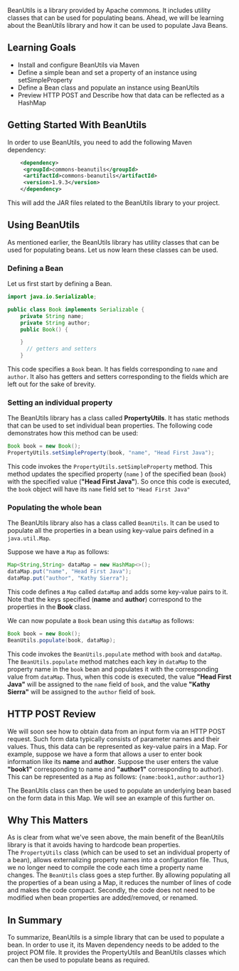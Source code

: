 BeanUtils is a library provided by Apache commons. It includes utility classes that can be used for populating beans. Ahead, we will be learning about the BeanUtils library and how it can be used to populate Java Beans.

## Learning Goals  

- Install and configure BeanUtils via Maven  
- Define a simple bean and set a property of an instance using setSimpleProperty  
- Define a Bean class and populate an instance using BeanUtils  
- Preview HTTP POST and Describe how that data can be reflected as a HashMap  

## Getting Started With BeanUtils

In order to use BeanUtils, you need to add the following Maven dependency:

```xml
    <dependency>
     <groupId>commons-beanutils</groupId>
     <artifactId>commons-beanutils</artifactId>
     <version>1.9.3</version>
    </dependency>
```
This will add the JAR files related to the BeanUtils library to your project.

## Using BeanUtils

As mentioned earlier, the BeanUtils library has utility classes that can be used for populating beans. Let us now learn these classes can be used.

### Defining a Bean

Let us first start by defining a Bean.
```java
import java.io.Serializable;

public class Book implements Serializable {
	private String name;
	private String author;
    public Book() {

	}
	  // getters and setters
    }
```
This code specifies a `Book` bean. It has fields corresponding to `name` and  `author`. It also has getters and setters corresponding to the fields which are left out for the sake of brevity.

### Setting an individual property

The BeanUtils library has a class called **PropertyUtils**. It has static methods that can be used to set individual bean properties.
The following code demonstrates how this method can be used:
```java
Book book = new Book();
PropertyUtils.setSimpleProperty(book, "name", "Head First Java");
```

This code invokes the `PropertyUtils.setSimpleProperty` method. This method updates the specified property (`name` ) of the specified bean (`book`) with the specified value (**"Head First Java"**). So once this code is executed, the `book` object will have its `name` field set to `"Head First Java"`

### Populating the whole bean

The BeanUtils library also has a class called `BeanUtils`.  It can be used to populate all the properties in a bean using key-value pairs defined in a `java.util.Map`.

Suppose we have a `Map` as follows:
```java
Map<String,String> dataMap = new HashMap<>();
dataMap.put("name", "Head First Java");
dataMap.put("author", "Kathy Sierra");
```
This code defines a `Map` called `dataMap` and adds some key-value pairs to it.  Note that the keys specified (**name** and **author**) correspond to the properties in the **Book** class.

We can now populate a `Book` bean using this `dataMap` as follows:

```java
Book book = new Book();
BeanUtils.populate(book, dataMap);
```

This code invokes the `BeanUtils.populate` method with `book`  and `dataMap`.  The `BeanUtils.populate` method matches each key in `dataMap` to the property name in the `book` bean and populates it with the corresponding value from `dataMap`. Thus, when this code is executed, the value **"Head First Java"** will be assigned to the `name` field of `book`, and the value **"Kathy Sierra"** will be assigned to the `author` field of `book`.

## HTTP POST Review

We will soon see how to obtain data from an input form via an HTTP POST request. Such form data typically consists of parameter names and their values. Thus, this data can be represented as key-value pairs in a Map.
For example, suppose we have a form that allows a user to enter book information like its **name** and **author**. Suppose the user enters the value **"book1"** corresponding to name and **"author1"** corresponding to author).
This can be represented as a `Map` as follows: `{name:book1,author:author1}`

The BeanUtils class can then be used to populate an underlying bean based on the form data in this Map. We will see an example of this further on.

## Why This Matters

As is clear from what we've seen above, the main benefit of the BeanUtils library is that it avoids having to hardcode bean properties.  
The `PropertyUtils` class (which can be used to set an individual property of a bean), allows externalizing property names into a configuration file. Thus, we no longer need to compile the code each time a property name changes.
The `BeanUtils` class goes a step further. By allowing populating all the properties of a bean using a Map, it reduces the number of lines of code and makes the code compact. Secondly, the code does not need to be modified when bean properties are added/removed, or renamed.


## In Summary

To summarize, BeanUtils is a simple library that can be used to populate a bean. In order to use it, its Maven dependency needs to be added to the project POM file. It provides the PropertyUtils and BeanUtils classes which can then be used to populate beans as required.
